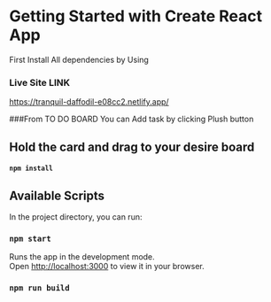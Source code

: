 # Getting Started with Create React App
First Install All dependencies by Using 

### Live Site LINK 

https://tranquil-daffodil-e08cc2.netlify.app/


###From TO DO BOARD You can Add task  by clicking Plush button

## Hold the card and drag to your desire board

#### `npm install`
## Available Scripts

In the project directory, you can run:

### `npm start`

Runs the app in the development mode.\
Open [http://localhost:3000](http://localhost:3000) to view it in your browser.



### `npm run build`

